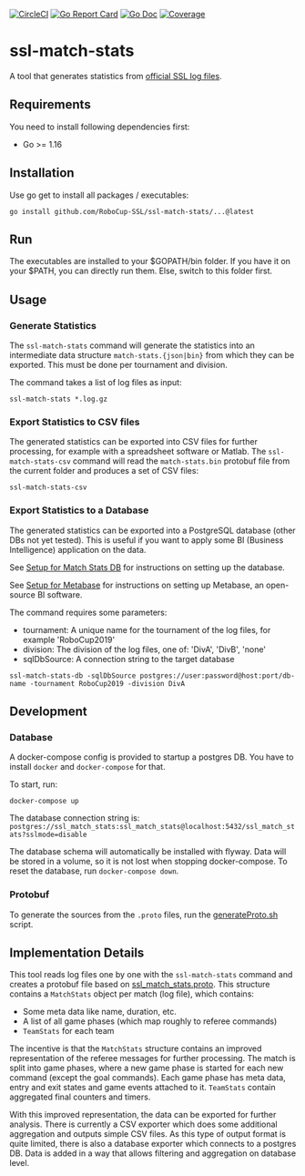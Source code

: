 [![CircleCI](https://circleci.com/gh/RoboCup-SSL/ssl-match-stats/tree/master.svg?style=svg)](https://circleci.com/gh/RoboCup-SSL/ssl-match-stats/tree/master)
[![Go Report Card](https://goreportcard.com/badge/github.com/RoboCup-SSL/ssl-match-stats?style=flat-square)](https://goreportcard.com/report/github.com/RoboCup-SSL/ssl-match-stats)
[![Go Doc](https://img.shields.io/badge/godoc-reference-blue.svg?style=flat-square)](https://godoc.org/github.com/RoboCup-SSL/ssl-match-stats)
[![Coverage](https://img.shields.io/badge/coverage-report-blue.svg)](https://circleci.com/api/v1.1/project/github/RoboCup-SSL/ssl-match-stats/latest/artifacts/0/coverage?branch=master)


# ssl-match-stats

A tool that generates statistics from [official SSL log files](https://ssl.robocup.org/game-logs/).

## Requirements
You need to install following dependencies first: 
 * Go >= 1.16
 
## Installation

Use go get to install all packages / executables:

```
go install github.com/RoboCup-SSL/ssl-match-stats/...@latest
```

## Run
The executables are installed to your $GOPATH/bin folder. If you have it on your $PATH, you can directly run them. Else, switch to this folder first.

## Usage

### Generate Statistics

The `ssl-match-stats` command will generate the statistics into an intermediate data structure `match-stats.{json|bin}`
from which they can be exported. This must be done per tournament and division. 

The command takes a list of log files as input:
```
ssl-match-stats *.log.gz
```

### Export Statistics to CSV files

The generated statistics can be exported into CSV files for further processing, 
for example with a spreadsheet software or Matlab. 
The `ssl-match-stats-csv` command will read the `match-stats.bin` protobuf file 
from the current folder and produces a set of CSV files: 

```
ssl-match-stats-csv
```

### Export Statistics to a Database

The generated statistics can be exported into a PostgreSQL database (other DBs not yet tested).
This is useful if you want to apply some BI (Business Intelligence) application on the data.

See [Setup for Match Stats DB](./setup/matchStatsDb/README.md) for instructions on setting up the database.

See [Setup for Metabase](./setup/metabase/README.md) for instructions on setting up Metabase, an open-source BI software.

The command requires some parameters:

* tournament: A unique name for the tournament of the log files, for example 'RoboCup2019'
* division: The division of the log files, one of: 'DivA', 'DivB', 'none'
* sqlDbSource: A connection string to the target database

```
ssl-match-stats-db -sqlDbSource postgres://user:password@host:port/db-name -tournament RoboCup2019 -division DivA
```

## Development

### Database

A docker-compose config is provided to startup a postgres DB.
You have to install `docker` and `docker-compose` for that. 

To start, run:
```shell script
docker-compose up
```
The database connection string is: `postgres://ssl_match_stats:ssl_match_stats@localhost:5432/ssl_match_stats?sslmode=disable`

The database schema will automatically be installed with flyway. 
Data will be stored in a volume, so it is not lost when stopping docker-compose.
To reset the database, run `docker-compose down`.

### Protobuf

To generate the sources from the `.proto` files, run the [generateProto.sh](./generateProto.sh) script.


## Implementation Details

This tool reads log files one by one with the `ssl-match-stats` command and creates a protobuf file based on [ssl_match_stats.proto](./proto/ssl_match_stats.proto).
This structure contains a `MatchStats` object per match (log file), which contains:

 * Some meta data like name, duration, etc.
 * A list of all game phases (which map roughly to referee commands)
 * `TeamStats` for each team

The incentive is that the `MatchStats` structure contains an improved representation of the referee messages
for further processing. The match is split into game phases, where a new game phase is started for each new command 
(except the goal commands). Each game phase has meta data, entry and exit states and game events attached to it.
`TeamStats` contain aggregated final counters and timers.

With this improved representation, the data can be exported for further analysis. 
There is currently a CSV exporter which does some additional aggregation and outputs simple CSV files.
As this type of output format is quite limited, there is also a database exporter which connects to a 
postgres DB. Data is added in a way that allows filtering and aggregation on database level.
